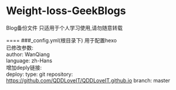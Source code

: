 # Weight-loss-GeekBlogs
Blog备份文件
只适用于个人学习使用,请勿随意转载

====
###_config.yml(根目录下)
用于配置hexo<br>
已修改参数:<br>
author: WanQiang<br>
language: zh-Hans<br>
增加deply链接:<br>
    deploy:
      type: git 
      repository: https://github.com/QDDLoveIT/QDDLoveIT.github.io
      branch: master
